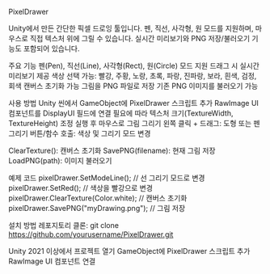 PixelDrawer

Unity에서 만든 간단한 픽셀 드로잉 툴입니다.
펜, 직선, 사각형, 원 모드를 지원하며, 마우스로 직접 텍스처 위에 그릴 수 있습니다. 실시간 미리보기와 PNG 저장/불러오기 기능도 포함되어 있습니다.

주요 기능
펜(Pen), 직선(Line), 사각형(Rect), 원(Circle) 모드 지원
드래그 시 실시간 미리보기 제공
색상 선택 가능: 빨강, 주황, 노랑, 초록, 파랑, 진파랑, 보라, 흰색, 검정, 회색
캔버스 초기화 가능
그림을 PNG 파일로 저장
기존 PNG 이미지를 불러오기 가능

사용 방법
Unity 씬에서 GameObject에 PixelDrawer 스크립트 추가
RawImage UI 컴포넌트를 DisplayUI 필드에 연결
필요에 따라 텍스처 크기(TextureWidth, TextureHeight) 조정
실행 후 마우스로 그림 그리기
왼쪽 클릭 + 드래그: 도형 또는 펜 그리기
버튼/함수 호출: 색상 및 그리기 모드 변경

ClearTexture(): 캔버스 초기화
SavePNG(filename): 현재 그림 저장
LoadPNG(path): 이미지 불러오기

예제 코드
pixelDrawer.SetModeLine();  // 선 그리기 모드로 변경
pixelDrawer.SetRed();       // 색상을 빨강으로 변경
pixelDrawer.ClearTexture(Color.white);  // 캔버스 초기화
pixelDrawer.SavePNG("myDrawing.png");   // 그림 저장

설치 방법
레포지토리 클론:
git clone https://github.com/yourusername/PixelDrawer.git

Unity 2021 이상에서 프로젝트 열기
GameObject에 PixelDrawer 스크립트 추가
RawImage UI 컴포넌트 연결
